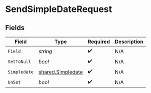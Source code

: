 # SendSimpleDateRequest


## Fields

| Field                                                  | Type                                                   | Required                                               | Description                                            |
| ------------------------------------------------------ | ------------------------------------------------------ | ------------------------------------------------------ | ------------------------------------------------------ |
| `Field`                                                | *string*                                               | :heavy_check_mark:                                     | N/A                                                    |
| `SetToNull`                                            | *bool*                                                 | :heavy_check_mark:                                     | N/A                                                    |
| `Simpledate`                                           | [shared.Simpledate](../../models/shared/simpledate.md) | :heavy_check_mark:                                     | N/A                                                    |
| `UnSet`                                                | *bool*                                                 | :heavy_check_mark:                                     | N/A                                                    |